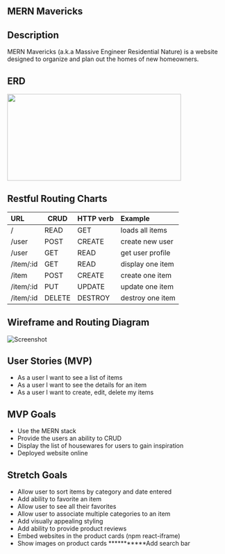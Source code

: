 ## MERN Mavericks

## Description
MERN Mavericks (a.k.a Massive Engineer Residential Nature) is a website designed to organize and plan out the homes of new homeowners. 

## ERD
<img src="./img/ERDsv2.png" width="400px" height="200px"/>

## Restful Routing Charts

| URL                      | CRUD   | HTTP verb | Example                                                            |
|:------------------------ | ------ |:--------- |:------------------------------------------------------------------ |
| /                        | READ   | GET       | loads all items                                                    |
| /user                    | POST   | CREATE    | create new user                                                    |
| /user                    | GET    | READ      | get user profile                                                   |
| /item/:id                | GET    | READ      | display one item                                                   |
| /item                    | POST   | CREATE    | create one item                                                    |
| /item/:id                | PUT    | UPDATE    | update one item                                                    |
| /item/:id                | DELETE | DESTROY   | destroy one item                                                   |


## Wireframe and Routing Diagram
![Screenshot](./img/Wireframe.png)


## User Stories (MVP)
* As a user I want to see a list of items
* As a user I want to see the details for an item
* As a user I want to create, edit, delete my items


## MVP Goals
* Use the MERN stack
* Provide the users an ability to CRUD
* Display the list of housewares for users to gain inspiration
* Deployed website online


## Stretch Goals
* Allow user to sort items by category and date entered
* Add ability to favorite an item
* Allow user to see all their favorites
* Allow user to associate multiple categories to an item
* Add visually appealing styling
* Add ability to provide product reviews
* Embed websites in the product cards (npm react-iframe)
* Show images on product cards
***********Add search bar 